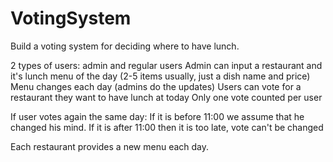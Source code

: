 # VotingSystem

Build a voting system for deciding where to have lunch.

2 types of users: admin and regular users
Admin can input a restaurant and it's lunch menu of the day (2-5 items usually, just a dish name and price)
Menu changes each day (admins do the updates)
Users can vote for a restaurant they want to have lunch at today
Only one vote counted per user

If user votes again the same day:
If it is before 11:00 we assume that he changed his mind.
If it is after 11:00 then it is too late, vote can't be changed

Each restaurant provides a new menu each day.

